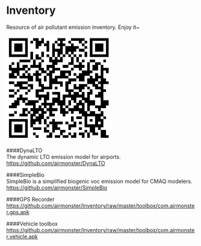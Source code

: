 # Inventory

Resource of air pollutant emission inventory. Enjoy it~

![QR Code](https://github.com/airmonster/Inventory/raw/master/images/qrcode.png)

####DynaLTO   
The dynamic LTO emission model for airports.   
https://github.com/airmonster/DynaLTO   

####SimpleBio   
SimpleBio is a simplified biogenic voc emission model for CMAQ modelers.   
https://github.com/airmonster/SimpleBio   

####GPS Recorder   
https://github.com/airmonster/Inventory/raw/master/toolbox/com.airmonster.gps.apk   

####Vehicle toolbox   
https://github.com/airmonster/Inventory/raw/master/toolbox/com.airmonster.vehicle.apk   
